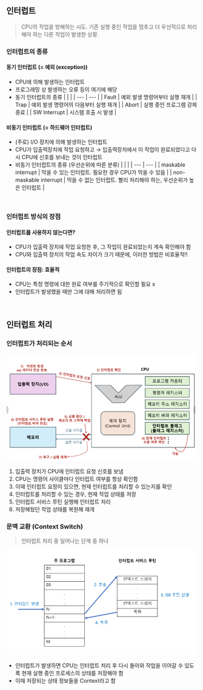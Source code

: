 ## 인터럽트

> CPU의 작업을 방해하는 시도. 기존 실행 중인 작업을 멈추고 더 우선적으로 처리해야 하는 다른 작업이 발생한 상황.

### 인터럽트의 종류

#### 동기 인터럽트 (= 예외 (exception))

- CPU에 의해 발생하는 인터럽트
- 프로그래밍 상 발생하는 오류 등이 여기에 해당
- 동기 인터럽트의 종류
  | | |
  | --- | --- |
  | Fault | 예외 발생 명령어부터 실행 재개 |
  | Trap | 예외 발생 명령어의 다음부터 실행 재개 |
  | Abort | 실행 중인 프로그램 강제 종료 |
  | SW Interrupt | 시스템 호출 시 발생 |

#### 비동기 인터럽트 (= 하드웨어 인터럽트)

- (주로) I/O 장치에 의해 발생하는 인터럽트
- CPU가 입출력장치에 작업 요청하고 → 입출력장치에서 이 작업이 완료되었다고 다시 CPU에 신호를 보내는 것이 인터럽트
- 비동기 인터럽트의 종류
  (우선순위에 따른 분류)
  | | |
  | --- | --- |
  | maskable interrupt | 막을 수 있는 인터럽트. 필요한 경우 CPU가 막을 수 있음 |
  | non-maskable interrupt | 막을 수 없는 인터럽트. 빨리 처리해야 하는, 우선순위가 높은 인터럽트 |

<br>

### 인터럽트 방식의 장점

#### 인터럽트를 사용하지 않는다면?

- CPU가 입출력 장치에 작업 요청한 후, 그 작업이 완료되었는지 계속 확인해야 함
- CPU와 입출력 장치의 작업 속도 차이가 크기 때문에, 이러한 방법은 비효율적!!

#### 인터럽트의 장점: 효율적

- CPU는 특정 명령에 대한 완료 여부를 주기적으로 확인할 필요 x
- 인터럽트가 발생했을 때만 그에 대해 처리하면 됨

<br>

## 인터럽트 처리

### 인터럽트가 처리되는 순서

<img src="images/ca_05_1.png" width="500px">

1. 입출력 장치가 CPU에 인터럽트 요청 신호를 보냄
2. CPU는 명령어 사이클마다 인터럽트 여부를 항상 확인함
3. 이때 인터럽트 요청이 있으면, 현재 인터럽트를 처리할 수 있는지를 확인
4. 인터럽트를 처리할 수 있는 경우, 현재 작업 상태를 저장
5. 인터럽트 서비스 루틴 실행해 인터럽트 처리
6. 저장해뒀던 작업 상태를 복원해 재개

### 문맥 교환 (Context Switch)

> 인터럽트 처리 중 일어나는 단계 중 하나

<img src="images/ca_05_2.png" width="500px">
 
- 인터럽트가 발생하면 CPU는 인터럽트 처리 후 다시 돌아와 작업을 이어갈 수 있도록 현재 실행 중인 프로세스의 상태를 저장해야 함
- 이때 저장되는 상태 정보들을 Context라고 함
